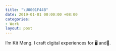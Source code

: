 ```yaml
---
title: "\U0001F44B"
date: 2019-01-01 00:00:00 +08:00
categories:
- Work
layout: post
---
```


I’m Kit Meng. 
I craft digital
experiences
for 🖥️ and📱.
